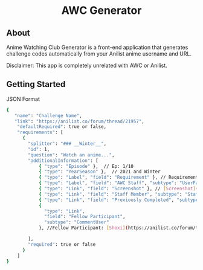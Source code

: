 <h1 align="center">
    AWC Generator
</h1>

## About

Anime Watching Club Generator is a front-end application that generates challenge codes automatically from your Anilist anime username and URL.

Disclaimer: This app is completely unrelated with AWC or Anilist.

## Getting Started

JSON Format

```bash
{
   "name": "Challenge Name",
   "link": "https://anilist.co/forum/thread/21957",
    "defaultRequired": true or false,
    "requirements": [
      {
        "splitter": "### __Winter__",
        "id": 1,
        "question": "Watch an anime...",
        "additionalInformation": [
            { "type": "Episode" },  // Ep: 1/10
            { "type": "YearSeason" },  // 2021 and Winter
            { "type": "Label", "field": "Requirement" }, // Requirement: 1
            { "type": "Label", "field": "AWC Staff", "subtype": "UserFavorites" }, //AWC Staff: [Kondor](https://anilist.co/user/Kondor/favorites)
            { "type": "Link", "field": "Screenshot" }, // [Screenshot](https://imgur.com/gallery/dXQyRYq)
            { "type": "Link", "field": "Staff Member", "subtype": "Staff" }, // Staff Member: [Yuki Suetsugu](https://anilist.co/staff/97293/Yuki-Suetsugu)
            { "type": "Link", "field": "Previously Completed", "subtype": "Anime" }, // Previously Completed: [Owarimonogatari (Ge)](https://anilist.co/anime/21745/Owarimonogatari-Ge/)
            {
              "type": "Link",
              "field": "Fellow Participant",
              "subtype": "CommentUser"
            }, //Fellow Participant: [Shoxi](https://anilist.co/forum/thread/4448/comment/93023)

        ],
        "required": true or false
      }
    ]
}
```
